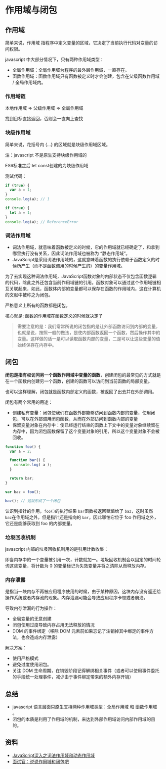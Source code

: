 # 作用域与闭包

## 作用域

简单来说，作用域 指程序中定义变量的区域，它决定了当前执行代码对变量的访问权限。

javascript 中大部分情况下，只有两种作用域类型：

- 全局作用域：全局作用域为程序的最外层作用域，一直存在。
- 函数作用域：函数作用域只有函数被定义时才会创建，包含在父级函数作用域 / 全局作用域内。

### 作用域链

本地作用域 => 父级作用域 => 全局作用域

找到目标直接返回，否则会一直向上查找

### 块级作用域

简单来说，花括号内 {...} 的区域就是块级作用域区域。

注：javascript 不是原生支持块级作用域的

ES6标准之后 let const创建的为块级作用域

测试代码：

```js
if (true) {
  var a = 1;
}
console.log(a); // 1

if (true) {
  let a = 1;
}
console.log(a); // ReferenceError
```

### 词法作用域

- 词法作用域，就意味着函数被定义的时候，它的作用域就已经确定了，和拿到哪里执行没有关系，因此词法作用域也被称为 “静态作用域”。
- JavaScript是采用词法作用域的，这就意味着函数的执行依赖于函数定义的时候所产生（而不是函数调用的时候产生的）的变量作用域。

为了去实现这种词法作用域，JavaScript函数对象的内部状态不仅包含函数逻辑的代码，除此之外还包含当前作用域链的引用。函数对象可以通过这个作用域链相互关联起来，如此，函数体内部的变量都可以保存在函数的作用域内，这在计算机的文献中被称之为闭包。

严格意义上所有的函数都是闭包。

核心就是: 函数的作用域在函数定义的时候就决定了

> 需要注意的是：我们常常所说的闭包指的是让外部函数访问到内部的变量，也就是说，按照一般的做法，是使内部函数返回一个函数，然后操作其中的变量。这样做的话一是可以读取函数内部的变量，二是可以让这些变量的值始终保存在内存中。

## 闭包

**闭包是指有权访问另一个函数作用域中变量的函数**，创建闭包的最常见的方式就是在一个函数内创建另一个函数，创建的函数可以访问到当前函数的局部变量。

也可以这样理解，闭包就是函数内部定义的函数，被返回了出去并在外部调用。

闭包有两个常用的用途：

- 创建私有变量：闭包使我们在函数外部能够访问到函数内部的变量，使用闭包，可以在外部调用闭包函数，从而在外部访问到函数内部的变量
- 保留变量对象在内存中：使已经运行结束的函数上下文中的变量对象继续留在内存中，因为闭包函数保留了这个变量对象的引用，所以这个变量对象不会被回收。

```js
function foo() {
  var a = 2;

  function bar() {
    console.log( a );
  }

  return bar;
}

var baz = foo();

baz(); // 这就形成了一个闭包
```

认识到指针的作用，`foo()`的执行结果 `bar`函数被返回赋值给了 `baz`，这时虽然 `baz`在作用域之外，但是指针还是指向的 `bar`，因此哪怕它位于 foo 作用域之外，它还是能够获取到 foo 的内部变量。

### 垃圾回收机制

javascript 内部的垃圾回收机制用的是引用计数收集：

即当内存中的一个变量被引用一次，计数就加一。垃圾回收机制会以固定的时间轮询这些变量，将计数为 0 的变量标记为失效变量并将之清除从而释放内存。

### 内存泄露

是指当一块内存不再被应用程序使用的时候，由于某种原因，这块内存没有返还给操作系统或者内存池的现象。内存泄漏可能会导致应用程序卡顿或者崩溃。

导致内存泄漏的行为操作：
  
- 全局变量的无意创建  
- 闭包使用过度导致内存占用无法释放的情况
- DOM 的事件绑定（移除 DOM 元素前如果忘记了注销掉其中绑定的事件方法，也会造成内存泄露）

解决方案：

- 使用严格模式
- 避免过度使用闭包。
- 关注 DOM 生命周期，在销毁阶段记得解绑相关事件（或者可以使用事件委托的手段统一处理事件，减少由于事件绑定带来的额外内存开销）

## 总结

- javascript 语言层面只原生支持两种作用域类型：全局作用域 和 函数作用域 。
- 闭包的本质是利用了作用域的机制，来达到外部作用域访问内部作用域的目的。

## 资料

- [JavaScript深入之词法作用域和动态作用域](https://github.com/mqyqingfeng/Blog/issues/3)
- [面试官：说说作用域和闭包吧](https://juejin.cn/post/6844904165672484871)
